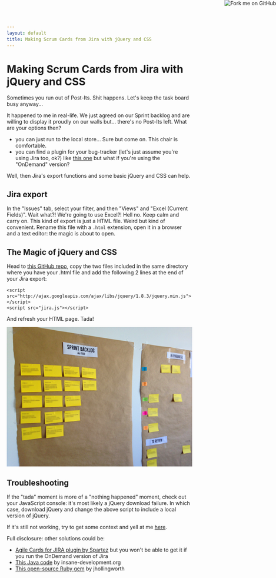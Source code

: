 ```yaml
---
layout: default
title: Making Scrum Cards from Jira with jQuery and CSS
---
```


# Making Scrum Cards from Jira with jQuery and CSS

<p class="lead">
  Sometimes you run out of Post-Its. Shit happens. Let's keep the task board busy anyway...
</p>

It happened to me in real-life. We just agreed on our Sprint backlog and are willing to display it proudly on our walls but... there's no Post-Its left. What are your options then?

- you can just run to the local store... Sure but come on. This chair is comfortable.
- you can find a plugin for your bug-tracker (let's just assume you're using Jira too, ok?) like [this one](https://marketplace.atlassian.com/plugins/com.spartez.scrumprint.scrumplugin) but what if you're using the "OnDemand" version?

Well, then Jira's export functions and some basic jQuery and CSS can help.

## Jira export

In the "Issues" tab, select your filter, and then "Views" and "Excel (Current Fields)". Wait what?! We're going to use Excel?! Hell no. Keep calm and carry on. This kind of export is just a HTML file. Weird but kind of convenient. Rename this file with a <code>.html</code> extension, open it in a browser and a text editor: the magic is about to open.

## The Magic of jQuery and CSS

Head to [this GitHub repo](https://github.com/dirtyhenry/jira-to-agile-cards), copy the two files included in the same directory where you have your .html file and add the following 2 lines at the end of your Jira export:

    <script src="http://ajax.googleapis.com/ajax/libs/jquery/1.8.3/jquery.min.js"></script>
    <script src="jira.js"></script>
    
And refresh your HTML page. Tada!

![The beautiful result: a scrum board with pretty yellow scrum cards](../img/scrum_board.png "The beautiful final result")

## Troubleshooting

If the "tada" moment is more of a "nothing happened" moment, check out your JavaScript console: it's most likely a jQuery download failure. In which case, download jQuery and change the above script to include a local version of jQuery.

If it's still not working, try to get some context and yell at me [here](https://github.com/dirtyhenry/jira-to-agile-cards/issues).

Full disclosure: other solutions could be:

- [Agile Cards for JIRA plugin by Spartez](https://marketplace.atlassian.com/plugins/com.spartez.scrumprint.scrumplugin) but you won't be able to get it if you run the OnDemand version of Jira
- [This Java code](http://blog.insane-development.org/?p=25) by insane-development.org
- [This open-source Ruby gem](https://github.com/jhollingworth/jira-cards) by jhollingworth

<a href="https://github.com/dirtyhenry/jira-to-agile-cards"><img style="position: fixed; top: 0; right: 0; border: 0; z-index:2000;" src="https://s3.amazonaws.com/github/ribbons/forkme_right_orange_ff7600.png" alt="Fork me on GitHub"></a>